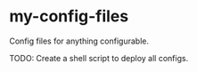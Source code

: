# my-config-files
Config files for anything configurable.


TODO: Create a shell script to deploy all configs.
